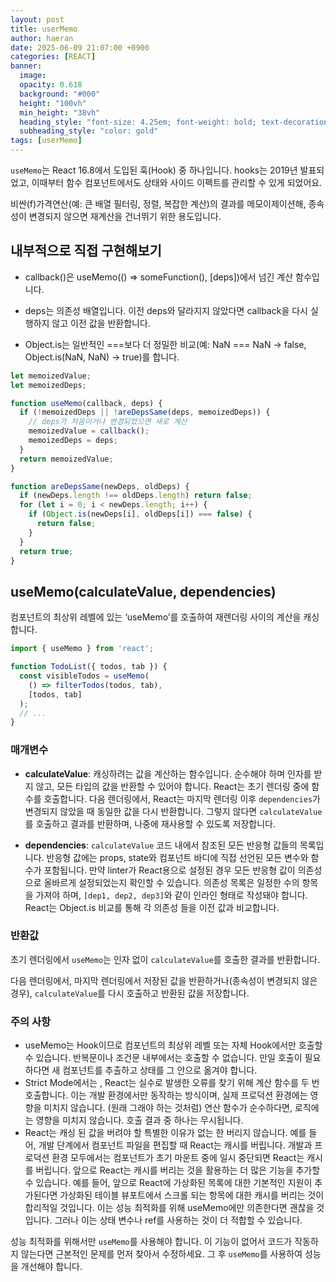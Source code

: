 ```yaml
---
layout: post
title: userMemo
author: haeran
date: 2025-06-09 21:07:00 +0900 
categories: [REACT]
banner:
  image:
  opacity: 0.618
  background: "#000"
  height: "100vh"
  min_height: "38vh"
  heading_style: "font-size: 4.25em; font-weight: bold; text-decoration: underline"
  subheading_style: "color: gold"
tags: [userMemo]
---
```


`useMemo`는 React 16.8에서 도입된 훅(Hook) 중 하나입니다. hooks는 2019년 발표되었고, 이때부터 함수 컴포넌트에서도 상태와 사이드 이펙트를 관리할 수 있게 되었어요.

비싼(f)가격연산(예: 큰 배열 필터링, 정렬, 복잡한 계산)의 결과를 메모이제이션해, 종속성이 변경되지 않으면 재계산을 건너뛰기 위한 용도입니다.

## 내부적으로 직접 구현해보기

- callback()은 useMemo(() => someFunction(), [deps])에서 넘긴 계산 함수입니다.

- deps는 의존성 배열입니다. 이전 deps와 달라지지 않았다면 callback을 다시 실행하지 않고 이전 값을 반환합니다.

- Object.is는 일반적인 ===보다 더 정밀한 비교(예: NaN === NaN → false, Object.is(NaN, NaN) → true)를 합니다.

```ts
let memoizedValue;
let memoizedDeps;

function useMemo(callback, deps) {
  if (!memoizedDeps || !areDepsSame(deps, memoizedDeps)) {
    // deps가 처음이거나 변경되었으면 새로 계산
    memoizedValue = callback();
    memoizedDeps = deps;
  }
  return memoizedValue;
}

function areDepsSame(newDeps, oldDeps) {
  if (newDeps.length !== oldDeps.length) return false;
  for (let i = 0; i < newDeps.length; i++) {
    if (Object.is(newDeps[i], oldDeps[i]) === false) {
      return false;
    }
  }
  return true;
}

```

## useMemo(calculateValue, dependencies)

컴포넌트의 최상위 레벨에 있는 ‘useMemo’를 호출하여 재렌더링 사이의 계산을 캐싱합니다.

```ts
import { useMemo } from 'react';

function TodoList({ todos, tab }) {
  const visibleTodos = useMemo(
    () => filterTodos(todos, tab),
    [todos, tab]
  );
  // ...
}
```

### 매개변수

- **calculateValue**: 캐싱하려는 값을 계산하는 함수입니다. 순수해야 하며 인자를 받지 않고, 모든 타입의 값을 반환할 수 있어야 합니다. React는 초기 렌더링 중에 함수를 호출합니다. 다음 렌더링에서, React는 마지막 렌더링 이후 `dependencies`가 변경되지 않았을 때 동일한 값을 다시 반환합니다. 그렇지 않다면 `calculateValue`를 호출하고 결과를 반환하며, 나중에 재사용할 수 있도록 저장합니다.

- **dependencies**: `calculateValue` 코드 내에서 참조된 모든 반응형 값들의 목록입니다. 반응형 값에는 props, state와 컴포넌트 바디에 직접 선언된 모든 변수와 함수가 포함됩니다. 만약 linter가 React용으로 설정된 경우 모든 반응형 값이 의존성으로 올바르게 설정되었는지 확인할 수 있습니다. 의존성 목록은 일정한 수의 항목을 가져야 하며, `[dep1, dep2, dep3]`와 같이 인라인 형태로 작성돼야 합니다. React는 Object.is 비교를 통해 각 의존성 들을 이전 값과 비교합니다.

### 반환값

초기 렌더링에서 `useMemo`는 인자 없이 `calculateValue`를 호출한 결과를 반환합니다.

다음 렌더링에서, 마지막 렌더링에서 저장된 값을 반환하거나(종속성이 변경되지 않은 경우), `calculateValue`를 다시 호출하고 반환된 값을 저장합니다.

### 주의 사항

- useMemo는 Hook이므로 컴포넌트의 최상위 레벨 또는 자체 Hook에서만 호출할 수 있습니다. 반복문이나 조건문 내부에서는 호출할 수 없습니다. 만일 호출이 필요하다면 새 컴포넌트를 추출하고 상태를 그 안으로 옮겨야 합니다.
- Strict Mode에서는 , React는 실수로 발생한 오류를 찾기 위해 계산 함수를 두 번 호출합니다. 이는 개발 환경에서만 동작하는 방식이며, 실제 프로덕션 환경에는 영향을 미치지 않습니다. (원래 그래야 하는 것처럼) 연산 함수가 순수하다면, 로직에는 영향을 미치지 않습니다. 호출 결과 중 하나는 무시됩니다.
- React는 캐싱 된 값을 버려야 할 특별한 이유가 없는 한 버리지 않습니다. 예를 들어, 개발 단계에서 컴포넌트 파일을 편집할 때 React는 캐시를 버립니다. 개발과 프로덕션 환경 모두에서는 컴포넌트가 초기 마운트 중에 일시 중단되면 React는 캐시를 버립니다. 앞으로 React는 캐시를 버리는 것을 활용하는 더 많은 기능을 추가할 수 있습니다. 예를 들어, 앞으로 React에 가상화된 목록에 대한 기본적인 지원이 추가된다면 가상화된 테이블 뷰포트에서 스크롤 되는 항목에 대한 캐시를 버리는 것이 합리적일 것입니다. 이는 성능 최적화를 위해 useMemo에만 의존한다면 괜찮을 것입니다. 그러나 이는 상태 변수나 ref를 사용하는 것이 더 적합할 수 있습니다.

성능 최적화를 위해서만 `useMemo`를 사용해야 합니다. 이 기능이 없어서 코드가 작동하지 않는다면 근본적인 문제를 먼저 찾아서 수정하세요. 그 후 `useMemo`를 사용하여 성능을 개선해야 합니다.
